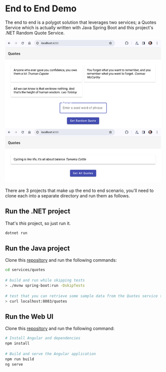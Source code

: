 # End to End Demo

The end to end is a polygot solution that leverages two services; a Quotes Service which is actually written with Java Spring Boot and this project's .NET Random Quote Service.

![end to end all quotes](e2e-all-quotes.png)
![end to end](e2e-screenshot.png)

There are 3 projects that make up the end to end scenario, you'll need to clone each into a separate directory and run them as follows.

## Run the .NET project
That's *this* project, so just run it.
```bash
dotnet run
```

## Run the Java project

Clone this [repository](https://github.com/GoogleCloudPlatform/serverless-production-readiness-java-gcp/) and run the following commands:

```bash
cd services/quotes

# build and run while skipping tests
> ./mvnw spring-boot:run -DskipTests

# test that you can retrieve some sample data from the Quotes service that is running
> curl localhost:8083/quotes
```
## Run the Web UI

Clone this [repository](https://github.com/jjdelorme/quotes-web) and run the following command:

```bash
# Install Angular and dependencies
npm install

# Build and serve the Angular application
npm run build
ng serve
```
